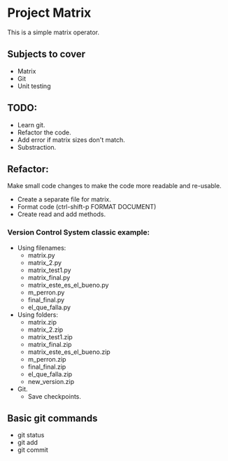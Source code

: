 # Project Matrix

This is a simple matrix operator.

## Subjects to cover

- Matrix
- Git
- Unit testing

## TODO:

- Learn git.
- Refactor the code. 
- Add error if matrix sizes don't match.
- Substraction.


## Refactor:

Make small code changes to make the code more readable and re-usable.

- Create a separate file for matrix.
- Format code (ctrl-shift-p FORMAT DOCUMENT)
- Create read and add methods.


### Version Control System classic example:

- Using filenames:
    - matrix.py
    - matrix_2.py
    - matrix_test1.py
    - matrix_final.py
    - matrix_este_es_el_bueno.py
    - m_perron.py
    - final_final.py
    - el_que_falla.py
- Using folders:
    - matrix.zip
    - matrix_2.zip
    - matrix_test1.zip
    - matrix_final.zip
    - matrix_este_es_el_bueno.zip
    - m_perron.zip
    - final_final.zip
    - el_que_falla.zip
    - new_version.zip
- Git.
    - Save checkpoints.


## Basic git commands

- git status
- git add
- git commit
